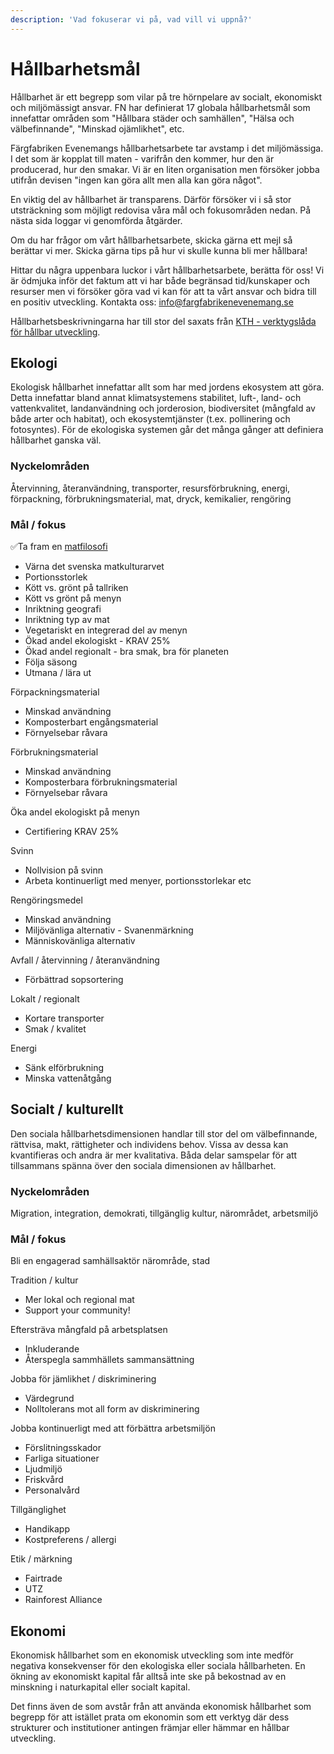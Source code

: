 ```yaml
---
description: 'Vad fokuserar vi på, vad vill vi uppnå?'
---
```


# Hållbarhetsmål

Hållbarhet är ett begrepp som vilar på tre hörnpelare av socialt, ekonomiskt och miljömässigt ansvar. FN har definierat 17 globala hållbarhetsmål som innefattar områden som "Hållbara städer och samhällen", "Hälsa och välbefinnande", "Minskad ojämlikhet", etc.

Färgfabriken Evenemangs hållbarhetsarbete tar avstamp i det miljömässiga. I det som är kopplat till maten - varifrån den kommer, hur den är producerad, hur den smakar. Vi är en liten organisation men försöker jobba utifrån devisen "ingen kan göra allt men alla kan göra något".

En viktig del av hållbarhet är transparens. Därför försöker vi i så stor utsträckning som möjligt redovisa våra mål och fokusområden nedan. På nästa sida loggar vi genomförda åtgärder.

Om du har frågor om vårt hållbarhetsarbete, skicka gärna ett mejl så berättar vi mer. Skicka gärna tips på hur vi skulle kunna bli mer hållbara!

Hittar du några uppenbara luckor i vårt hållbarhetsarbete, berätta för oss! Vi är ödmjuka inför det faktum att vi har både begränsad tid/kunskaper och resurser men vi försöker göra vad vi kan för att ta vårt ansvar och bidra till en positiv utveckling. Kontakta oss: [info@fargfabrikenevenemang.se](mailto:info@fargfabrikenevenemang.se)

Hållbarhetsbeskrivningarna har till stor del saxats från [KTH - verktygslåda för hållbar utveckling](https://www.kth.se/om/miljo-hallbar-utveckling/utbildning-miljo-hallbar-utveckling/verktygslada/sustainable-development).

## Ekologi

Ekologisk hållbarhet innefattar allt som har med jordens ekosystem att göra. Detta innefattar bland annat klimatsystemens stabilitet, luft-, land- och vattenkvalitet, landanvändning och jorderosion, biodiversitet \(mångfald av både arter och habitat\), och ekosystemtjänster \(t.ex. pollinering och fotosyntes\). För de ekologiska systemen går det många gånger att definiera hållbarhet ganska väl.

### Nyckelområden

Återvinning, återanvändning, transporter, resursförbrukning, energi, förpackning, förbrukningsmaterial, mat, dryck, kemikalier, rengöring

### Mål / fokus

✅Ta fram en [matfilosofi](../matfilosofi.md)

* Värna det svenska matkulturarvet
* Portionsstorlek
* Kött vs. grönt på tallriken
* Kött vs grönt på menyn
* Inriktning geografi
* Inriktning typ av mat
* Vegetariskt en integrerad del av menyn
* Ökad andel ekologiskt - KRAV 25%
* Ökad andel regionalt - bra smak, bra för planeten
* Följa säsong
* Utmana / lära ut

Förpackningsmaterial

* Minskad användning
* Komposterbart engångsmaterial
* Förnyelsebar råvara

Förbrukningsmaterial

* Minskad användning
* Komposterbara förbrukningsmaterial
* Förnyelsebar råvara

Öka andel ekologiskt på menyn

* Certifiering KRAV 25%

Svinn

* Nollvision på svinn
* Arbeta kontinuerligt med menyer, portionsstorlekar etc

Rengöringsmedel

* Minskad användning
* Miljövänliga alternativ - Svanenmärkning
* Människovänliga alternativ

Avfall / återvinning / återanvändning

* Förbättrad sopsortering

Lokalt / regionalt

* Kortare transporter
* Smak / kvalitet

Energi

* Sänk elförbrukning
* Minska vattenåtgång

## Socialt / kulturellt

Den sociala hållbarhetsdimensionen handlar till stor del om välbefinnande, rättvisa, makt, rättigheter och individens behov. Vissa av dessa kan kvantifieras och andra är mer kvalitativa. Båda delar samspelar för att tillsammans spänna över den sociala dimensionen av hållbarhet.

### Nyckelområden

Migration, integration, demokrati, tillgänglig kultur, närområdet, arbetsmiljö

### Mål / fokus

Bli en engagerad samhällsaktör närområde, stad

Tradition / kultur

* Mer lokal och regional mat
* Support your community!

Eftersträva mångfald på arbetsplatsen

* Inkluderande
* Återspegla sammhällets sammansättning

Jobba för jämlikhet / diskriminering

* Värdegrund
* Nolltolerans mot all form av diskriminering

Jobba kontinuerligt med att förbättra arbetsmiljön

* Förslitningsskador
* Farliga situationer
* Ljudmiljö
* Friskvård
* Personalvård

Tillgänglighet

* Handikapp
* Kostpreferens / allergi

Etik / märkning

* Fairtrade
* UTZ
* Rainforest Alliance

## Ekonomi

Ekonomisk hållbarhet som en ekonomisk utveckling som inte medför negativa konsekvenser för den ekologiska eller sociala hållbarheten. En ökning av ekonomiskt kapital får alltså inte ske på bekostnad av en minskning i naturkapital eller socialt kapital.

Det finns även de som avstår från att använda ekonomisk hållbarhet som begrepp för att istället prata om ekonomin som ett verktyg där dess strukturer och institutioner antingen främjar eller hämmar en hållbar utveckling.


